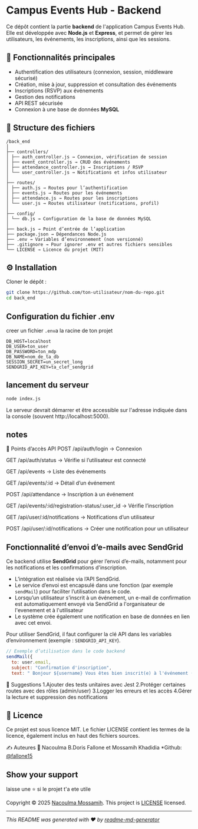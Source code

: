 # Campus Events Hub - Backend

Ce dépôt contient la partie **backend** de l'application Campus Events Hub. Elle est développée avec **Node.js** et **Express**, et permet de gérer les utilisateurs, les événements, les inscriptions, ainsi que les sessions.


## 🧩 Fonctionnalités principales

- Authentification des utilisateurs (connexion, session, middleware sécurisé)
- Création, mise à jour, suppression et consultation des événements
- Inscriptions (RSVP) aux événements
- Gestion des notifications
- API REST sécurisée
- Connexion à une base de données **MySQL**

## 📁 Structure des fichiers
```
/back_end
│
├── controllers/
│ ├── auth_controller.js → Connexion, vérification de session
│ ├── event_controller.js → CRUD des événements
│ ├── attendance_controller.js → Inscriptions / RSVP
│ └── user_controller.js → Notifications et infos utilisateur
│
├── routes/
│ ├── auth.js → Routes pour l’authentification
│ ├── events.js → Routes pour les événements
│ ├── attendance.js → Routes pour les inscriptions
│ └── user.js → Routes utilisateur (notifications, profil)
│
├── config/
│ └── db.js → Configuration de la base de données MySQL
│
├── back.js → Point d’entrée de l’application
├── package.json → Dépendances Node.js
├── .env → Variables d’environnement (non versionné)
├── .gitignore → Pour ignorer .env et autres fichiers sensibles
└── LICENSE → Licence du projet (MIT)
```


## ⚙️ Installation
 Cloner le dépôt :
```bash
git clone https://github.com/ton-utilisateur/nom-du-repo.git
cd back_end
```

## Configuration du fichier .env
creer un fichier `.env`a la racine de ton projet
```env
DB_HOST=localhost
DB_USER=ton_user
DB_PASSWORD=ton_mdp
DB_NAME=nom_de_ta_db
SESSION_SECRET=un_secret_long
SENDGRID_API_KEY=ta_clef_sendgrid
```

## lancement du serveur 
```bash 
node index.js
```
Le serveur devrait démarrer et être accessible sur l'adresse indiquée dans la console (souvent http://localhost:5000).

## notes

📌 Points d’accès API
POST /api/auth/login → Connexion

GET /api/auth/status → Vérifie si l’utilisateur est connecté

GET /api/events → Liste des événements

GET /api/events/:id → Détail d’un événement

POST /api/attendance → Inscription à un événement

GET /api/events/:id/registration-status/:user_id → Vérifie l’inscription

GET /api/user/:id/notifications → Notifications d’un utilisateur

POST /api/user/:id/notifications → Créer une notification pour un utilisateur

## Fonctionnalité d’envoi d’e-mails avec SendGrid

Ce backend utilise **SendGrid** pour gérer l’envoi d’e-mails, notamment pour les notifications et les confirmations d'inscription.

- L’intégration est réalisée via l’API SendGrid.
- Le service d’envoi est encapsulé dans une fonction (par exemple `sendMail`) pour faciliter l’utilisation dans le code.
- Lorsqu’un utilisateur s’inscrit à un événement, un e-mail de confirmation est automatiquement envoyé via SendGrid a l'organisateur de l'evenement et à l'utilisateur 
- Le système crée également une notification en base de données en lien avec cet envoi.

Pour utiliser SendGrid, il faut configurer la clé API dans les variables d’environnement (exemple : `SENDGRID_API_KEY`).

```js
// Exemple d’utilisation dans le code backend
sendMail({
  to: user.email,
  subject: "Confirmation d'inscription",
  text: " Bonjour ${username} Vous êtes bien inscrit(e) à l'événement (ID : ${event_id}).Statut RSVP : ${status}.Merci pour votre participation !Cordialement,EventHub!"
```

🔧 Suggestions
1.Ajouter des tests unitaires avec Jest
2.Protéger certaines routes avec des rôles (admin/user)
3.Logger les erreurs et les accès
4.Gérer la lecture et suppression des notifications

## 📝 Licence
Ce projet est sous licence MIT.
Le fichier LICENSE contient les termes de la licence, également inclus en haut des fichiers sources.

✍️ Auteures
👤 Nacoulma B.Doris Fallone et Mossamih Khadidia
*Github: [@fallone15](https://github.com/fallone15)

## Show your support

laisse une ⭐️ si le projet t'a ete utile

Copyright © 2025 [Nacoulma Mossamih](https://github.com/fallone15).
This project is [LICENSE](C:\event_hub\front_end\LICENSE) licensed.

***
_This README was generated with ❤️ by [readme-md-generator](https://github.com/kefranabg/readme-md-generator)_